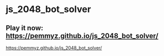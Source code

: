 # js_2048_bot_solver

## Play it now: https://pemmyz.github.io/js_2048_bot_solver/

https://pemmyz.github.io/js_2048_bot_solver/
